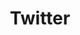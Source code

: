 ---
title: "Twitter"
weight: 4
icon: "twitter"
description: "Quick life updates"
link: "https://twitter.com/YashNilayPatel"
---